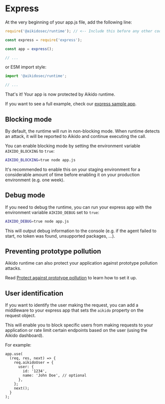 # Express

At the very beginning of your app.js file, add the following line:

```js
require('@aikidosec/runtime'); // <-- Include this before any other code or imports

const express = require('express');

const app = express();

// ...
```

or ESM import style:

```js
import '@aikidosec/runtime';

// ...
```

That's it! Your app is now protected by Aikido runtime.

If you want to see a full example, check our [express sample app](../sample-apps/express-mongodb).

## Blocking mode

By default, the runtime will run in non-blocking mode. When runtime detects an attack, it will be reported to Aikido and continue executing the call.

You can enable blocking mode by setting the environment variable `AIKIDO_BLOCKING` to `true`:

```sh
AIKIDO_BLOCKING=true node app.js
```

It's recommended to enable this on your staging environment for a considerable amount of time before enabling it on your production environment (e.g. one week).

## Debug mode

If you need to debug the runtime, you can run your express app with the environment variable `AIKIDO_DEBUG` set to `true`:

```sh
AIKIDO_DEBUG=true node app.js
```

This will output debug information to the console (e.g. if the agent failed to start, no token was found, unsupported packages, ...).

## Preventing prototype pollution

Aikido runtime can also protect your application against prototype pollution attacks.

Read [Protect against prototype pollution](./prototype-pollution.md) to learn how to set it up.

## User identification

If you want to identify the user making the request, you can add a middleware to your express app that sets the `aikido` property on the request object.

This will enable you to block specific users from making requests to your application or rate limit certain endpoints based on the user (using the Aikido dashboard).

For example:

```
app.use(
  (req, res, next) => {
    req.aikidoUser = {
      user: {
        id: '1234',
        name: 'John Doe', // optional
      },
    };
    next();
  }
);
```

